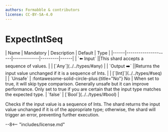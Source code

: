 ```yaml
---
authors: Formabble & contributors
license: CC-BY-SA-4.0
---
```



# ExpectIntSeq

<div class="sh-parameters" markdown="1">
| Name | Mandatory | Description | Default | Type |
|------|---------------------|-------------|---------|------|
| `⬅️ Input` ||This shard accepts a sequence of values. | | [`Any`](../../types/#any) |
| `Output ➡️` ||Returns the input value unchanged if it is a sequence of Ints. | | [`[Int]`](../../types/#seq) |
| `Unsafe` | :fontawesome-solid-circle-plus:{title="No"} No  | When set to true, it will skip type comparison. Generally unsafe but it can improve performance. Only set to true if you are certain that the input type matches the expected type. | `false` | [`Bool`](../../types/#bool) |

</div>

Checks if the input value is a sequence of Ints. The shard returns the input value unchanged if it is of the appropriate type; otherwise, the shard will trigger an error, preventing further execution.

--8<-- "includes/license.md"

